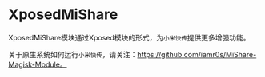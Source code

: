 # XposedMiShare

XposedMiShare模块通过Xposed模块的形式，为`小米快传`提供更多增强功能。

关于原生系统如何运行`小米快传`，请关注：https://github.com/iamr0s/MiShare-Magisk-Module。
